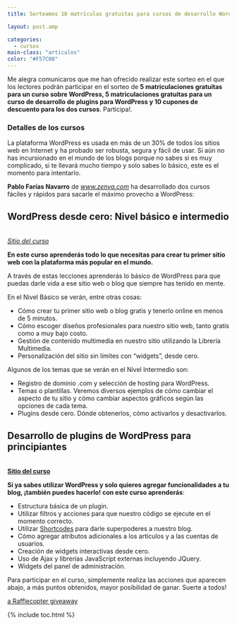 ```yaml
---
title: Sorteamos 10 matrículas gratuitas para cursos de desarrollo WordPress y cupones de descuento

layout: post.amp

categories:
  - cursos
main-class: "articulos"
color: "#F57C00"
---
```

Me alegra comunicaros que me han ofrecido realizar este sorteo en el que los lectores podrán participar en el sorteo de **5 matriculaciones gratuitas para un curso sobre WordPress, 5 matriculaciones gratuitas para un curso de desarrollo de plugins para WordPress y 10 cupones de descuento para los dos cursos**. Participa!.  

<!--ad-->

### Detalles de los cursos

La plataforma WordPress es usada en más de un 30% de todos los sitios web en Internet y ha probado ser robusta, segura y fácil de usar. Si aún no has incursionado en el mundo de los blogs porque no sabes si es muy complicado, si te llevará mucho tiempo y solo sabes lo básico, este es el momento para intentarlo.

**Pablo Farías Navarro** de *www.zenva.com* ha desarrollado dos cursos fáciles y rápidos para sacarle el máximo provecho a WordPress:

## WordPress desde cero: Nivel básico e intermedio

<span class='embed-youtube' style='text-align:center; display: block;'></span>  
*[Sitio del curso][1]*

**En este curso aprenderás todo lo que necesitas para crear tu primer sitio web con la plataforma más popular en el mundo.**

A través de estas lecciones aprenderás lo básico de WordPress para que puedas darle vida a ese sitio web o blog que siempre has tenido en mente.

En el Nivel Básico se verán, entre otras cosas:

  * Cómo crear tu primer sitio web o blog gratis y tenerlo online en menos de 5 minutos.
  * Cómo escoger diseños profesionales para nuestro sitio web, tanto gratis como a muy bajo costo.
  * Gestión de contenido multimedia en nuestro sitio utilizando la Librería Multimedia.
  * Personalización del sitio sin límites con &#8220;widgets&#8221;, desde cero.

Algunos de los temas que se verán en el Nivel Intermedio son:

  * Registro de dominio .com y selección de hosting para WordPress.
  * Temas o plantillas. Veremos diversos ejemplos de cómo cambiar el aspecto de tu sitio y cómo cambiar aspectos gráficos según las opciones de cada tema.
  * Plugins desde cero. Dónde obtenerlos, cómo activarlos y desactivarlos.

## Desarrollo de plugins de WordPress para principiantes

<span class='embed-youtube' style='text-align:center; display: block;'></span>  
**[Sitio del curso][2]**

**Si ya sabes utilizar WordPress y solo quieres agregar funcionalidades a tu blog, ¡también puedes hacerlo! con este curso aprenderás**:

  * Estructura básica de un plugin.
  * Utilizar filtros y acciones para que nuestro código se ejecute en el momento correcto.
  * Utilizar [Shortcodes][3] para darle superpoderes a nuestro blog.
  * Cómo agregar atributos adicionales a los artículos y a las cuentas de usuarios.
  * Creación de widgets interactivas desde cero.
  * Uso de Ajax y librerías JavaScript externas incluyendo JQuery.
  * Widgets del panel de administración.

Para participar en el curso, simplemente realiza las acciones que aparecen abajo, a más puntos obtenidos, mayor posibilidad de ganar. Suerte a todos!

<div style="clear:both;">
  <a id="rc-0889541" class="rafl" href="http://www.rafflecopter.com/rafl/display/0889541/" rel="nofollow">a Rafflecopter giveaway</a><br />
</div>



 [1]: https://www.udemy.com/curso-basico-de-wordpress/ "Wordpress desde cero: Nivel básico e intermedio"
 [2]: https://www.udemy.com/plugins-de-wordpress/ "Desarrollo de Plugins para principiantes"
 [3]: /como-crear-shortcodes-en-wordpress/ "Cómo crear shortcodes en WordPress que soporten parámetros"

{% include toc.html %}
